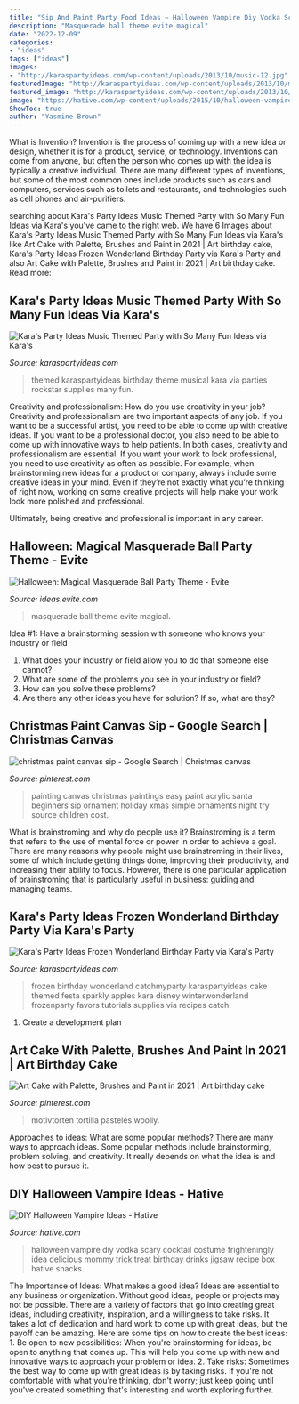 ```yaml
---
title: "Sip And Paint Party Food Ideas ~ Halloween Vampire Diy Vodka Scary Cocktail Costume Frighteningly Idea Delicious Mommy Trick Treat Birthday Drinks Jigsaw Recipe Box Hative Snacks"
description: "Masquerade ball theme evite magical"
date: "2022-12-09"
categories:
- "ideas"
tags: ["ideas"]
images:
- "http://karaspartyideas.com/wp-content/uploads/2013/10/music-12.jpg"
featuredImage: "http://karaspartyideas.com/wp-content/uploads/2013/10/music-12.jpg"
featured_image: "http://karaspartyideas.com/wp-content/uploads/2013/10/music-12.jpg"
image: "https://hative.com/wp-content/uploads/2015/10/halloween-vampire-ideas/6-diy-halloween-vampire-ideas.jpg"
ShowToc: true
author: "Yasmine Brown"
---
```



What is Invention?
Invention is the process of coming up with a new idea or design, whether it is for a product, service, or technology. Inventions can come from anyone, but often the person who comes up with the idea is typically a creative individual. There are many different types of inventions, but some of the most common ones include products such as cars and computers, services such as toilets and restaurants, and technologies such as cell phones and air-purifiers.

	

		
searching about Kara&#039;s Party Ideas Music Themed Party with So Many Fun Ideas via Kara&#039;s you've came to the right web. We have 6 Images about Kara&#039;s Party Ideas Music Themed Party with So Many Fun Ideas via Kara&#039;s like Art Cake with Palette, Brushes and Paint in 2021 | Art birthday cake, Kara&#039;s Party Ideas Frozen Wonderland Birthday Party via Kara&#039;s Party and also Art Cake with Palette, Brushes and Paint in 2021 | Art birthday cake. Read more:
		
    
## Kara&#039;s Party Ideas Music Themed Party With So Many Fun Ideas Via Kara&#039;s

<img loading=lazy src="http://karaspartyideas.com/wp-content/uploads/2013/10/music-12.jpg" onerror="this.onerror=null;this.src='https://tse3.mm.bing.net/th?id=OIP.31St2GWcPsEzUG3yU0GGLwHaLH&amp;pid=15.1';" alt="Kara&#039;s Party Ideas Music Themed Party with So Many Fun Ideas via Kara&#039;s">

_Source: karaspartyideas.com_

>themed karaspartyideas birthday theme musical kara via parties rockstar supplies many fun. 

	

Creativity and professionalism: How do you use creativity in your job?
Creativity and professionalism are two important aspects of any job. If you want to be a successful artist, you need to be able to come up with creative ideas. If you want to be a professional doctor, you also need to be able to come up with innovative ways to help patients. In both cases, creativity and professionalism are essential.
If you want your work to look professional, you need to use creativity as often as possible. For example, when brainstorming new ideas for a product or company, always include some creative ideas in your mind. Even if they’re not exactly what you’re thinking of right now, working on some creative projects will help make your work look more polished and professional.

Ultimately, being creative and professional is important in any career.

    
## Halloween: Magical Masquerade Ball Party Theme - Evite

<img loading=lazy src="http://ideas.evite.com/media/Magical-Masquerade-Ball-Mood-Board-1200.jpg" onerror="this.onerror=null;this.src='https://tse4.mm.bing.net/th?id=OIP.CxP8P_dgeqnCnN8mG0nl6AHaE8&amp;pid=15.1';" alt="Halloween: Magical Masquerade Ball Party Theme - Evite">

_Source: ideas.evite.com_

>masquerade ball theme evite magical. 

	

Idea #1: Have a brainstorming session with someone who knows your industry or field
1. What does your industry or field allow you to do that someone else cannot? 
2. What are some of the problems you see in your industry or field? 
3. How can you solve these problems? 
4. Are there any other ideas you have for solution? If so, what are they?

    
## Christmas Paint Canvas Sip - Google Search | Christmas Canvas

<img loading=lazy src="https://i.pinimg.com/736x/71/89/72/718972e7768a0cb0da99eb58fc84b7e9--santa-paintings-christmas-paintings.jpg" onerror="this.onerror=null;this.src='https://tse4.mm.bing.net/th?id=OIP.Lh0KfTmzKa6ZZzKUZ2QxWAHaJ6&amp;pid=15.1';" alt="christmas paint canvas sip - Google Search | Christmas canvas">

_Source: pinterest.com_

>painting canvas christmas paintings easy paint acrylic santa beginners sip ornament holiday xmas simple ornaments night try source children cost. 

	

What is brainstroming and why do people use it?
Brainstroming is a term that refers to the use of mental force or power in order to achieve a goal. There are many reasons why people might use brainstroming in their lives, some of which include getting things done, improving their productivity, and increasing their ability to focus. However, there is one particular application of brainstroming that is particularly useful in business: guiding and managing teams.

    
## Kara&#039;s Party Ideas Frozen Wonderland Birthday Party Via Kara&#039;s Party

<img loading=lazy src="http://karaspartyideas.com/wp-content/uploads/2014/12/frozen162.jpg" onerror="this.onerror=null;this.src='https://tse4.mm.bing.net/th?id=OIP.VZfwEbvFwi9M2f23wak27gHaLH&amp;pid=15.1';" alt="Kara&#039;s Party Ideas Frozen Wonderland Birthday Party via Kara&#039;s Party">

_Source: karaspartyideas.com_

>frozen birthday wonderland catchmyparty karaspartyideas cake themed festa sparkly apples kara disney winterwonderland frozenparty favors tutorials supplies via recipes catch. 

	

1. Create a development plan 

    
## Art Cake With Palette, Brushes And Paint In 2021 | Art Birthday Cake

<img loading=lazy src="https://i.pinimg.com/736x/95/70/a9/9570a9fe9302d024bf16cc39c6e2c7d2.jpg" onerror="this.onerror=null;this.src='https://tse3.mm.bing.net/th?id=OIP.fKl7ivrTESgwHh7mMbtaUwHaKd&amp;pid=15.1';" alt="Art Cake with Palette, Brushes and Paint in 2021 | Art birthday cake">

_Source: pinterest.com_

>motivtorten tortilla pasteles woolly. 

	

Approaches to ideas: What are some popular methods?
There are many ways to approach ideas. Some popular methods include brainstorming, problem solving, and creativity. It really depends on what the idea is and how best to pursue it.

    
## DIY Halloween Vampire Ideas - Hative

<img loading=lazy src="https://hative.com/wp-content/uploads/2015/10/halloween-vampire-ideas/6-diy-halloween-vampire-ideas.jpg" onerror="this.onerror=null;this.src='https://tse4.mm.bing.net/th?id=OIP.M0ZAnWxGo--XwmXsmO4UZQHaLZ&amp;pid=15.1';" alt="DIY Halloween Vampire Ideas - Hative">

_Source: hative.com_

>halloween vampire diy vodka scary cocktail costume frighteningly idea delicious mommy trick treat birthday drinks jigsaw recipe box hative snacks. 

	

The Importance of Ideas: What makes a good idea?
Ideas are essential to any business or organization. Without good ideas, people or projects may not be possible. There are a variety of factors that go into creating great ideas, including creativity, inspiration, and a willingness to take risks. It takes a lot of dedication and hard work to come up with great ideas, but the payoff can be amazing. Here are some tips on how to create the best ideas: 1. Be open to new possibilities: When you're brainstorming for ideas, be open to anything that comes up. This will help you come up with new and innovative ways to approach your problem or idea. 2. Take risks: Sometimes the best way to come up with great ideas is by taking risks. If you're not comfortable with what you're thinking, don't worry; just keep going until you've created something that's interesting and worth exploring further. 
